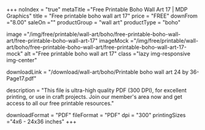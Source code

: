+++
noIndex = "true"
metaTitle ="Free Printable Boho Wall Art 17 | MDP Graphics"
title = "Free printable boho wall art 17"
price = "FREE"
downFrom ="8.00"
saleOn =""
productGroup = "wall art"
productType = "boho"

image ="/img/free/printable/wall-art/boho/free-printable-boho-wall-art/free-printable-boho-wall-art-17"
imageMock ="/img/free/printable/wall-art/boho/free-printable-boho-wall-art/free-printable-boho-wall-art-17-mock"
alt ="Free printable boho wall art 17"
class ="lazy img-responsive img-center"

downloadLink = "/download/wall-art/boho/Printable boho wall art 24 by 36-Page17.pdf"

description = "This file is ultra-high quality PDF (300 DPI), for excellent printing, or use in craft projects. Join our member's area now and get access to all our free printable resources."

downloadFormat = "PDF"
fileFormat = "PDF"
dpi = "300"
printingSizes ="4x6 - 24x36 inches"
+++


